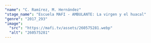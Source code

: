 ```yaml
---
"name": "C. Ramírez, M. Hernández"
"stage_name": "Escuela MAFI - AMBULANTE: La virgen y el huacal"
"genre": "2017_293"
"image":
  "src": "https://mafi.tv/assets/260575281.webp"
  "alt": "260575281"
---
```

